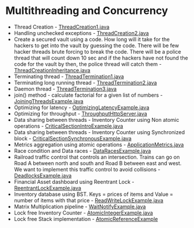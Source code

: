 # Multithreading and Concurrency
- Thread Creation - [ThreadCreation1.java](./src/thread/creation/part1/ThreadCreation1.java)
- Handling unchecked exceptions - [ThreadCreation2.java](./)
- Create a secured vault using a code. How long will it take for the hackers to get into the vault by guessing the code. There will be few hacker threads brute forcing to break the code. There will be a police thread that will count down 10 sec and if the hackers have not found the code for the vault by then, the police thread will catch them - [ThreadCreationInheritance.java](./)
- Terminating thread - [ThreadTermination1.java](./)
- Terminating long running thread - [ThreadTermination2.java](./)
- Daemon thread - [ThreadTermination3.java](./)
- join() method - calculate factorial for a given list of numbers - [JoiningThreadsExample.java](./)
- Optimizing for latency - [OptimizingLatencyExample.java](./)
- Optimizing for throughput - [ThroughputHttpServer.java](./)
- Data sharing between threads - Inventory Counter using Non atomic operations - [CriticalSectionIntroExample.java](./)
- Data sharing between threads - Inventory Counter using Synchronized block - [CriticalSectionSynchronousExample.java](./)
- Metrics aggregation using atomic operations - [ApplicationMetrics.java](./)
- Race condition and Data races - [DataRacesExample.java](./)
- Railroad traffic control that controls an intersection. Trains can go on Road A between north and south and Road B between east and west. We want to implement this traffic control to avoid collisions - [DeadlocksExample.java](./)
- Financial Asset dashboard using Reentrant Lock - [ReentrantLockExample.java](./)
- Inventory database using BST. Keys = prices of items and Value = number of items with that price - [ReadWriteLockExample.java](./)
- Matrix Multiplication pipeline - [WaitNotifyExample.java](./)
- Lock free Inventory Counter - [AtomicIntegerExample.java](./)
- Lock free Stack implementation - [AtomicReferenceExample](./)
